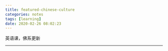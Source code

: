 ```yaml
---
title: featured-chinese-culture
categories: notes
tags: [learning]
date: 2020-02-26 08:02:23
---
```


英语课，佛系更新

---